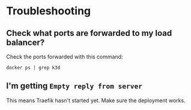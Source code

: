 # Troubleshooting

## Check what ports are forwarded to my load balancer?

Check the ports forwarded with this command:

```
docker ps | grep k3d
```

## I'm getting `Empty reply from server`

This means Traefik hasn't started yet. Make sure the deployment works.
